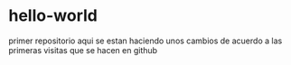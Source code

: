 # hello-world
primer repositorio 
aqui se estan haciendo unos cambios de acuerdo a las primeras visitas que se hacen en github 
